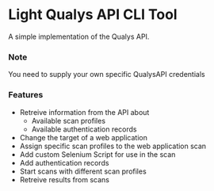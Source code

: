 # Light Qualys API CLI Tool
A simple implementation of the Qualys API.

### Note
You need to supply your own specific QualysAPI credentials

### Features
- Retreive information from the API about
  - Available scan profiles
  - Available authentication records
- Change the target of a web application
- Assign specific scan profiles to the web application scan
- Add custom Selenium Script for use in the scan
- Add authentication records
- Start scans with different scan profiles
- Retreive results from scans
